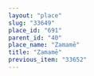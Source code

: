 ```yaml
---
layout: "place"
slug: "33649"
place_id: "691"
parent_id: "40"
place_name: "Zamamē"
title: "Zamamē"
previous_item: "33652"
---
```

